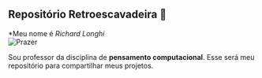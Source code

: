 ## Repositório Retroescavadeira 👋
*Meu nome é *Richard Longhi* <br/>
![Prazer](https://gifman.net/wp-content/uploads/2021/10/naruto-gif-cara-engracada-07.gif)

Sou professor da disciplina de **pensamento computacional**. Esse será meu repositório para compartilhar meus projetos. 
